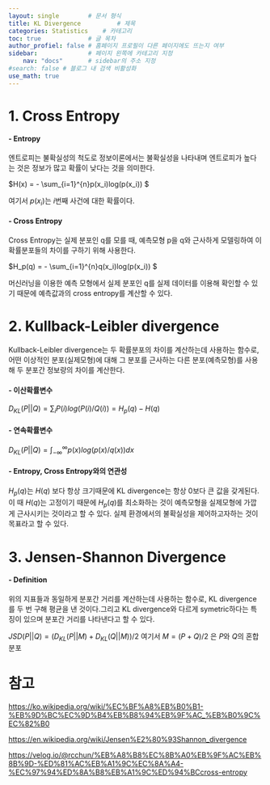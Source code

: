 ```yaml
---
layout: single        # 문서 형식
title: KL Divergence          # 제목
categories: Statistics    # 카테고리
toc: true             # 글 목차
author_profiel: false # 홈페이지 프로필이 다른 페이지에도 뜨는지 여부
sidebar:              # 페이지 왼쪽에 카테고리 지정
    nav: "docs"       # sidebar의 주소 지정
#search: false # 블로그 내 검색 비활성화
use_math: true
---
```


# 1. Cross Entropy
#### - Entropy
엔트로피는 불확실성의 척도로 정보이론에서는 불확실성을 나타내며 엔트로피가 높다는 것은 정보가 많고 확률이 낮다는 것을 의미한다.

$H(x) = - \sum_{i=1}^{n}p(x_i)log(p(x_i)) $  

여기서 $p(x_i)$는 $i$번째 사건에 대한 확률이다.

#### - Cross Entropy
Cross Entropy는 실제 분포인 q를 모를 때, 예측모형 p을 q와 근사하게 모델링하여 이 확률분포들의 차이를 구하기 위해 사용한다. 

$H_p(q) = - \sum_{i=1}^{n}q(x_i)log(p(x_i)) $  

머신러닝을 이용한 예측 모형에서 실제 분포인 q를 실제 데이터를 이용해 확인할 수 있기 때문에 예측값과의 cross entropy를 계산할 수 있다. 



# 2. Kullback-Leibler divergence
Kullback-Leibler divergence는 두 확률분포의 차이를 계산하는데 사용하는 함수로, 어떤 이상적인 분포(실제모형)에 대해 그 분포를 근사하는 다른 분포(예측모형)를 사용해 두 분포간 정보량의 차이를 계산한다.

#### - 이산확률변수
$D_{KL}(P||Q) = \sum_{i} P(i) log(P(i)/Q(i)) = H_p(q) - H(q)$

#### - 연속확률변수
$D_{KL}(P||Q) = \int_{-\infty}^{\infty} p(x) log(p(x)/q(x)) dx$

#### - Entropy, Cross Entropy와의 연관성
$H_p(q)$는 $H(q)$ 보다 항상 크기때문에 KL divergence는 항상 0보다 큰 값을 갖게된다. 이 때 $H(q)$는 고정이기 때문에 $H_p(q)$를 최소화하는 것이 예측모형을 실제모형에 가깝게 근사시키는 것이라고 할 수 있다. 실제 환경에서의 불확실성을 제어하고자하는 것이 목표라고 할 수 있다.



# 3. Jensen-Shannon Divergence
#### - Definition
위의 지표들과 동일하게 분포간 거리를 계산하는데 사용하는 함수로, KL divergence를 두 번 구해 평균을 낸 것이다.그리고  KL divergence와 다르게 symetric하다는 특징이 있으며 분포간 거리를 나타낸다고 할 수 있다.

$JSD(P||Q) = (D_{KL}(P||M) + D_{KL}(Q||M))/2$
여기서 $M = (P+Q)/2$ 은 $P$와 $Q$의 혼합 분포



# 참고
https://ko.wikipedia.org/wiki/%EC%BF%A8%EB%B0%B1-%EB%9D%BC%EC%9D%B4%EB%B8%94%EB%9F%AC_%EB%B0%9C%EC%82%B0

https://en.wikipedia.org/wiki/Jensen%E2%80%93Shannon_divergence

https://velog.io/@rcchun/%EB%A8%B8%EC%8B%A0%EB%9F%AC%EB%8B%9D-%ED%81%AC%EB%A1%9C%EC%8A%A4-%EC%97%94%ED%8A%B8%EB%A1%9C%ED%94%BCcross-entropy
